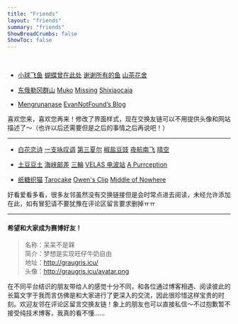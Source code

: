 ```yaml
---
title: "Friends"
layout: "friends"
summary: "friends"
ShowBreadCrumbs: false
ShowToc: false
---
```

<style>
  .post-meta {
    display: none;
  }

.post-content ul {
    padding-inline-start: 40px;
/*修改列表缩进量*/
}

.post-content a{
    box-shadow: none;
    /*去掉链接下方横线*/
    color: rgb(114,62,136); 
    /*修改链接颜色*/
}

.post-content li::marker {
  content: "❀  "; 
  /* 让无序列表前的圆点变成小花 */
  color:  rgb(152,101,175); 

}

.post-content a::after {
    content: " | " ;
    /* 让每个超链接后都有个分隔号 */
    padding: 0 0.2em; /* 调整间距大小 */
}

.post-content a:last-child::after {
    content: none;
    /* 最后一个链接不需要分隔号 */
}
</style>

</br>



- [小球飞鱼](https://mantyke.icu/) [蝴蝶曾在此处](https://write.c7.io/tyou/) [谢谢所有的鱼](https://gregueria.icu/) [山茶花舍](https://irithys.com) 

-  [东俄勒冈群山](https://houdini.eu.org/) [Muko](https://oaad.iceco.icu/) [Missing](https://www.missingid.cloud/) [Shixiaocaia](https://shixiaocaia.fun) 

- [Mengru](https://mengru.space/)[nanase](https://heyheynanase.vercel.app/)  [EvanNotFound’s Blog](https://ohevan.com)

喜欢您来，喜欢您再来！修改了界面样式，现在交换友链可以不用提供头像和网站描述了～（也许以后还需要但是之后的事情之后再说吧！）

---

- [白花恋诗](https://trails-of-isara.vercel.app) [一支咏叹调](https://turquoise.one/) [第三夏尔](https://thirdshire.com/) [椒盐豆豉](https://blog.douchi.space/) [夜航南飞](https://banshou-air.netlify.app/) [晴空](https://www.summeringway.icu/) 

- [土豆豆土](https://potatootatop.bearblog.dev/) [海峡邮差](https://camellia34.one/) [三輪](https://sanlun.bike/) [VELAS 电波站](https://www.velasx.com/) [A Purrception](https://tortie.me/) 

- [纸糖织猫](https://brsu.me/) [Tarocake](https://tarocake.club/) [Owen's Clip](https://clip.owenyoung.com/) [Middle of Nowhere](https://notes.midofnowhere.link/) 


好看爱看多看，很多友邻虽然没有交换链接但是会时常点进去阅读，未经允许添加在此，如有冒犯请不要犹豫在评论区留言要求删掉ㅠㅠ

---

#### 希望和大家成为赛博好友！

> 名称：呆呆不是槑  
> 简介：梦想是实现旺仔牛奶自由  
> 地址：http://graugris.icu/ </br>
> 头像：http://graugris.icu/avatar.png

在不同平台结识的朋友带给人的感觉十分不同，和各位通过博客相遇、阅读彼此的长篇文字于我而言仿佛是和大家进行了更深入的交流，因此很珍惜这样宝贵的时刻。欢迎友邻在评论区留言交换友链！象上的朋友也可以直接私信～不过抱歉暂不接受纯技术博客，我真的看不懂……
